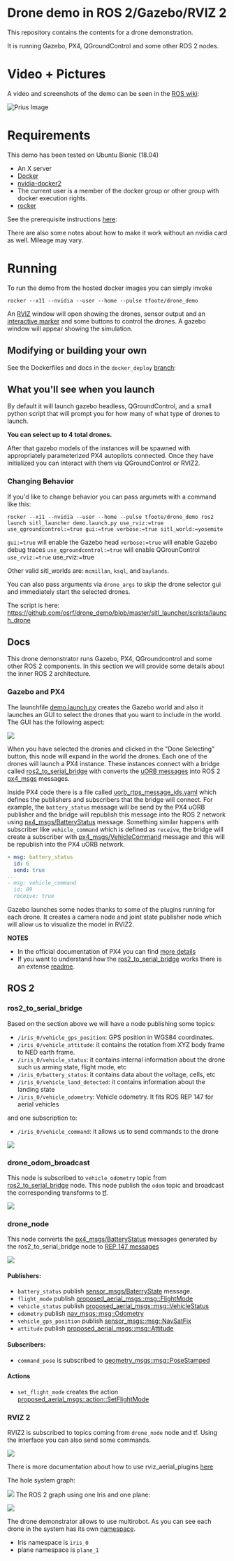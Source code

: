 # Drone demo in ROS 2/Gazebo/RVIZ 2

This repository contains the contents for a drone demonstration.

It is running Gazebo, PX4, QGroundControl and some other ROS 2 nodes.

# Video + Pictures

A video and screenshots of the demo can be seen in the [ROS wiki](https://wiki.ros.org/ng_drones):

![Prius Image](img/screenshot.png)

# Requirements

This demo has been tested on Ubuntu Bionic (18.04)

* An X server
* [Docker](https://www.docker.com/get-docker)
* [nvidia-docker2](https://github.com/nvidia/nvidia-docker/wiki/Installation-(version-2.0))
* The current user is a member of the docker group or other group with docker execution rights.
* [rocker](https://github.com/osrf/rocker)

See the prerequisite instructions [here](https://github.com/osrf/px4sitl/blob/master/install.md):

There are also some notes about how to make it work without an nvidia card as well. Mileage may vary.

# Running

To run the demo from the hosted docker images you can simply invoke

`rocker --x11 --nvidia --user --home --pulse tfoote/drone_demo`

An [RVIZ](http://wiki.ros.org/rviz) window will open showing the drones, sensor output and an [interactive marker](http://wiki.ros.org/interactive_markers) and some buttons to control the drones. A gazebo window will appear showing the simulation.

## Modifying or building your own

See the Dockerfiles and docs in the `docker_deploy` [branch](https://github.com/osrf/drone_demo/tree/docker_deploy):

## What you'll see when you launch

By default it will launch gazebo headless, QGroundControl, and a small python script that will prompt you for how many of what type of drones to launch.

**You can select up to 4 total drones.**

After that gazebo models of the instances will be spawned with appropriately parameterized PX4 autopilots connected.
Once they have initialized you can interact with them via QGroundControl or RVIZ2.


### Changing Behavior

If you'd like to change behavior you can pass argumets with a command like this:

`rocker --x11 --nvidia --user --home --pulse tfoote/drone_demo ros2 launch sitl_launcher demo.launch.py use_rviz:=true use_qgroundcontrol:=true gui:=true verbose:=true sitl_world:=yosemite`

`gui:=true` will enable the Gazebo head
`verbose:=true` will enable Gazebo debug traces
`use_qgroundcontrol:=true` will enable QGrounControl
`use_rviz:=true` use_rviz:=true

Other valid sitl_worlds are: `mcmillan`, `ksql`, and `baylands`.

You can also pass arguments via `drone_args` to skip the drone selector gui and immediately start the selected drones.

The script is here: https://github.com/osrf/drone_demo/blob/master/sitl_launcher/scripts/launch_drone

## Docs

This drone demonstrator runs Gazebo, PX4, QGroundcontrol and some other ROS 2 components. In this section we will provide some details about the inner ROS 2 architecture.

### Gazebo and PX4

The launchfile [demo.launch.py](https://github.com/osrf/drone_demo/blob/ahcorde/ros2/sitl_launcher/launch/demo.launch.py) creates the Gazebo world and also it launches an GUI to select the drones that you want to include in the world. The GUI has the following aspect:

![](img/gui_drone_selector.png)

When you have selected the drones and clicked in the "Done Selecting" button, this node will expand in the world the drones. Each one of the drones will launch a PX4 instance. These instances connect with a bridge called [ros2_to_serial_bridge](https://github.com/osrf/ros2_serial_example/tree/master/ros2_serial_example) with converts the [uORB messages](https://dev.px4.io/v1.9.0/en/middleware/uorb.html) into ROS 2 [px4_msgs](https://github.com/PX4/px4_msgs/) messages.

Inside PX4 code there is a file called [uorb_rtps_message_ids.yaml](https://github.com/PX4/Firmware/blob/master/msg/tools/uorb_rtps_message_ids.yaml) which defines the publishers and subscribers that the bridge will connect. For example, the `battery_status` message will be send by the PX4 uORB publisher and the bridge will republish this message into the ROS 2 network using [px4_msgs/BatteryStatus](https://github.com/PX4/px4_msgs/blob/master/msg/BatteryStatus.msg) message. Something similar happens with subscriber like `vehicle_command` which is defined as `receive`, the bridge will create a subscriber with [px4_msgs/VehicleCommand](https://github.com/PX4/px4_msgs/blob/master/msg/VehicleCommand.msg) message and this will be republish into the PX4 uORB network.

```yaml
- msg: battery_status
  id: 6
  send: true
...
- msg: vehicle_command
  id: 89
  receive: true
```

Gazebo launches some nodes thanks to some of the plugins running for each drone. It creates a camera node and joint state publisher node which will allow us to visualize the model in RVIZ2.

**NOTES**
 - In the official documentation of PX4 you can find [more details](https://dev.px4.io/v1.9.0/en/middleware/micrortps.html#ros2ros-application-pipeline)
 - If you want to understand how the [ros2_to_serial_bridge](https://github.com/osrf/ros2_serial_example/tree/master/ros2_serial_example) works there is an extense [readme](https://github.com/osrf/ros2_serial_example).

## ROS 2

### ros2_to_serial_bridge

Based on the section above we will have a node publishing some topics:

  - `/iris_0/vehicle_gps_position`: GPS position in WGS84 coordinates.
  - `/iris_0/vehicle_attitude`: it contains the rotation from XYZ body frame to NED earth frame.
  - `/iris_0/vehicle_status`: it contains internal information about the drone such us arming state, flight mode, etc
  - `/iris_0/battery_status`: it contains data about the voltage, cells, etc
  - `/iris_0/vehicle_land_detected`: it contains information about the landing state
  - `/iris_0/vehicle_odometry`: Vehicle odometry. It fits ROS REP 147 for aerial vehicles

and one subscription to:

 - `/iris_0/vehicle_command`: it allows us to send commands to the drone

 ![](img/ros2_bridge.png)

### drone_odom_broadcast

This node is subscribed to `vehicle_odometry` topic from  [ros2_to_serial_bridge](https://github.com/osrf/ros2_serial_example/tree/master/ros2_serial_example) node. This node publish the `odom` topic and broadcast the corresponding transforms to [tf](http://wiki.ros.org/tf).

![](img/odom.png)

### drone_node

This node converts the [px4_msgs/BatteryStatus](https://github.com/PX4/px4_msgs/blob/master/msg/BatteryStatus.msg) messages generated by the ros2_to_serial_bridge node to [REP 147 messages](https://www.ros.org/reps/rep-0147.html)

![](img/drone_node.png)

#### Publishers:
 - `battery_status` publish [sensor_msgs/BaterryState](https://github.com/ros2/common_interfaces/blob/master/sensor_msgs/msg/BatteryState.msg) message.
 - `flight_mode` publish [proposed_aerial_msgs::msg::FlightMode](https://github.com/osrf/drone_demo/blob/ahcorde/ros2/proposed_aerial_msgs/msg/FlightMode.msg)
 - `vehicle_status` publish [proposed_aerial_msgs::msg::VehicleStatus](https://github.com/osrf/drone_demo/blob/ahcorde/ros2/proposed_aerial_msgs/msg/VehicleStatus.msg)
 - `odometry` publish [nav_msgs::msg::Odometry](https://github.com/ros2/common_interfaces/blob/master/nav_msgs/msg/Odometry.msg)
 - `vehicle_gps_position` publish [sensor_msgs::msg::NavSatFix](https://github.com/ros2/common_interfaces/blob/master/sensor_msgs/msg/NavSatFix.msg)
 - `attitude` publish [proposed_aerial_msgs::msg::Attitude](https://github.com/osrf/drone_demo/blob/ahcorde/ros2/proposed_aerial_msgs/msg/Attitude.msg)


#### Subscribers:

 - `command_pose` is subscribed to [geometry_msgs::msg::PoseStamped](https://github.com/ros2/common_interfaces/blob/master/geometry_msgs/msg/PoseStamped.msg)

#### Actions

 - `set_flight_mode` creates the action [proposed_aerial_msgs::action::SetFlightMode](https://github.com/osrf/drone_demo/blob/ahcorde/ros2/proposed_aerial_msgs/action/SetFlightMode.action)

### RVIZ 2

RVIZ2 is subscribed to topics coming from `drone_node` node and tf. Using the interface you can also send some commands.

![](img/rviz2.png)

There is more documentation about how to use rviz_aerial_plugins [here](https://github.com/osrf/rviz_aerial_plugins)

The hole system graph:


![](img/system.png)
The ROS 2 graph using one Iris and one plane:

![](img/system2.png)

The drone demonstrator allows to use multirobot. As you can see each drone in the system has its own [namespace](http://wiki.ros.org/Names).

 - Iris namespace is `iris_0`
 - plane namespace is `plane_1`
